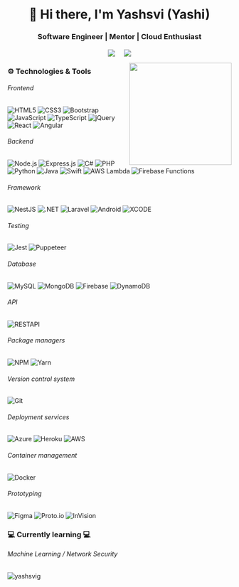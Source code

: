 <h1 align="center">
  👋
Hi there, I'm Yashsvi (Yashi)
</h1>
<h3 align="center">Software Engineer | Mentor | Cloud Enthusiast</h3>
<p align="center">
<a href="https://www.linkedin.com/in/yashsvig" target="blank"><img align="center" src="https://img.shields.io/badge/LinkedIn-0077B5?style=for-the-badge&logo=linkedin&logoColor=white" /></a> &nbsp;&nbsp;&nbsp;  <a href="mailto:girdhar.yashsvi@gmail.com" target="blank"><img align="center" src="https://img.shields.io/badge/Gmail-D14836?style=for-the-badge&logo=gmail&logoColor=white" /></a>   
</p>
<img align='right' src="https://c.tenor.com/hl4H1KOXEMcAAAAM/bongo-cat-keyboard-smash.gif" width="230">


### :gear: Technologies & Tools

###### Frontend

![HTML5](https://img.shields.io/badge/-HTML5-000000?style=for-the-badge&logo=HTML5)
![CSS3](https://img.shields.io/badge/-CSS3-000000?style=for-the-badge&logo=CSS3&logoColor=1572B6)
![Bootstrap](https://img.shields.io/badge/-Bootstrap-000000?style=for-the-badge&logo=Bootstrap&logoColor=563D7C)
![JavaScript](https://img.shields.io/badge/-JavaScript-000000?style=for-the-badge&logo=javascript)
![TypeScript](https://img.shields.io/badge/-TypeScript-000000?style=for-the-badge&logo=typescript)
![jQuery](https://img.shields.io/badge/-jQuery-000000?style=for-the-badge&logo=jquery)
![React](https://img.shields.io/badge/-React-000000?style=for-the-badge&logo=React&logoColor=61DAFB)
![Angular](https://img.shields.io/badge/-Angular-000000?style=for-the-badge&logo=Angular&logoColor=a6120d)

###### Backend

![Node.js](https://img.shields.io/badge/-Node.js-000000?style=for-the-badge&logo=Node.js&logoColor=339933)
![Express.js](https://img.shields.io/badge/-Express.js-000000?style=for-the-badge&logo=javascript&logoColor=808080)
![C#](https://img.shields.io/badge/-C_Sharp-000000?style=for-the-badge&logo=c-sharp)
![PHP](https://img.shields.io/badge/-PHP-000000?style=for-the-badge&logo=php&logoColor=8993be)
![Python](https://img.shields.io/badge/-Python-000000?style=for-the-badge&logo=python&logoColor=4B8BBE)
![Java](https://img.shields.io/badge/-Java-000000?style=for-the-badge&logo=java&logoColor=FFA500)
![Swift](https://img.shields.io/badge/-Swift-000000?style=for-the-badge&logo=swift&logoColor=FFA500)
![AWS Lambda](https://img.shields.io/badge/-AWS_Lambda-000000?style=for-the-badge&logo=amazon-aws)
![Firebase Functions](https://img.shields.io/badge/-Firebase_Functions-000000?style=for-the-badge&logo=firebase)

###### Framework

![NestJS](https://img.shields.io/badge/-NestJS-000000?style=for-the-badge&logo=nestjs&logoColor=E0234E)
![.NET](https://img.shields.io/badge/-ASP.NET-000000?style=for-the-badge&logo=.net&logoColor=339933)
![Laravel](https://img.shields.io/badge/-Laravel-000000?style=for-the-badge&logo=laravel&logoColor=fb503b)
![Android](https://img.shields.io/badge/-Android-000000?style=for-the-badge&logo=android&logoColor=3DDC84)
![XCODE](https://img.shields.io/badge/-xcode-000000?style=for-the-badge&logo=xcode)

###### Testing

![Jest](https://img.shields.io/badge/-Jest-000000?style=for-the-badge&logo=jest)
![Puppeteer](https://img.shields.io/badge/-Puppeteer-000000?style=for-the-badge&logo=puppeteer)
###### Database

![MySQL](https://img.shields.io/badge/-MySQL-000000?style=for-the-badge&logo=MySQL)
![MongoDB](https://img.shields.io/badge/-MongoDB-000000?style=for-the-badge&logo=MongoDB)
![Firebase](https://img.shields.io/badge/-Firebase-000000?style=for-the-badge&logo=Firebase)
![DynamoDB](https://img.shields.io/badge/-DynamoDB-000000?style=for-the-badge&logo=Amazon-aws)

###### API

![RESTAPI](https://img.shields.io/badge/-REST_API-000000?style=for-the-badge&logo=none&logoColor=336791)

###### Package managers

![NPM](https://img.shields.io/badge/-NPM-000000?style=for-the-badge&logo=NPM&logoColor=CB3837)
![Yarn](https://img.shields.io/badge/-Yarn-000000?style=for-the-badge&logo=Yarn&logoColor=2C8EBB)


###### Version control system

![Git](https://img.shields.io/badge/-Git-000000?style=for-the-badge&logo=Git&logoColor=F05032)


###### Deployment services

![Azure](https://img.shields.io/badge/-Azure-000000?style=for-the-badge&logo=microsoft)
![Heroku](https://img.shields.io/badge/-Heroku-000000?style=for-the-badge&logo=Heroku&logoColor=8993be)
![AWS](https://img.shields.io/badge/-AWS-000000?style=for-the-badge&logo=amazon-aws)

###### Container management

![Docker](https://img.shields.io/badge/-Docker-000000?style=for-the-badge&logo=Docker&logoColor=2496ED)

###### Prototyping

![Figma](https://img.shields.io/badge/-Figma-000000?style=for-the-badge&logo=figma)
![Proto.io](https://img.shields.io/badge/-Proto.io-000000?style=for-the-badge&logo=proto.io)
![InVision](https://img.shields.io/badge/-InVision-000000?style=for-the-badge&logo=invision)

<!--START_SECTION:badges-->
<!--END_SECTION:badges-->

### :computer: Currently learning :computer:
###### Machine Learning / Network Security
<!-- ![TypeScript](https://img.shields.io/badge/-TypeScript-000?style=for-the-badge&logo=typescript)
![Jest](https://img.shields.io/badge/-Jest-000000?style=for-the-badge&logo=jest)
![AWS Lambda](https://img.shields.io/badge/-AWS-000000?style=for-the-badge&logo=amazon)
 -->
<!-- ### &#x1f4c8; GitHub Stats -->
<!-- <p align=center > -->

<!-- [![GitHub Streak](https://github-readme-streak-stats.herokuapp.com?user=Yashsvig&theme=dark&mode=weekly)](https://git.io/streak-stats) -->

<!-- <p align= "center"> -->
<!--   <img height= "170" src="https://github-readme-stats.vercel.app/api?username=yashsvig&theme=react&show_icons=true&include_all_commits=true" /> -->
<!--   <img height= "170" src="https://github-readme-stats.vercel.app/api/top-langs/?username=yashsvig&theme=react&layout=compact&hide=HTML,CSS" /> -->
<!-- </p> -->
<!-- <img src="https://github-profile-trophy.vercel.app/?username=yashsvig&theme=onedark&rank=S,A" /> -->
<!-- </p> -->


<p align="left"> <img src="https://komarev.com/ghpvc/?username=yashsvig&style=for-the-badge" alt="yashsvig" /> </p>
